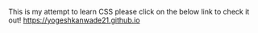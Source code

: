 This is my attempt to learn CSS
please click on the below link to check it out!
https://yogeshkanwade21.github.io
